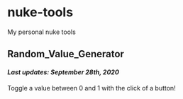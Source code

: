 # nuke-tools
My personal nuke tools

## Random_Value_Generator
#### *Last updates: September 28th, 2020*
Toggle a value between 0 and 1 with the click of a button! 
